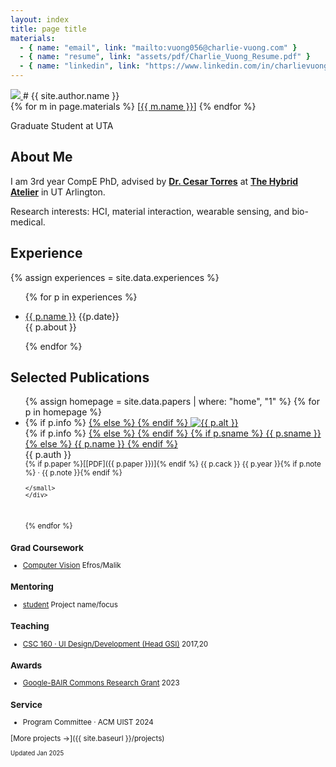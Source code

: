 ```yaml
---
layout: index
title: page title
materials:
  - { name: "email", link: "mailto:vuong056@charlie-vuong.com" }
  - { name: "resume", link: "assets/pdf/Charlie_Vuong_Resume.pdf" }
  - { name: "linkedin", link: "https://www.linkedin.com/in/charlievuong056/" }
---
```


[bair-grant]: https://bcommons.berkeley.edu/
[c160]: https://www2.eecs.berkeley.edu/Courses/CS160/

<div markdown="1" class="left-column">
<a href="{{ site.baseurl }}/">
<img id="prof" src="{{ site.baseurl }}/assets/img/charlievuong.webp">
</a>
# {{ site.author.name }}

<div class="materials">
  {% for m in page.materials %}
  <span> [<a rel="noopener noreferrer" target="_blank" href="{{ m.link }}">{{ m.name }}</a>] </span>
  {% endfor %}
</div>

Graduate Student at UTA

<!-- <img style="max-width: 25px;" src="assets/img/apple-logo.png"> -->

</div><!-- end left -->

<div markdown="1" class="right-column">

<!-- ```
Please see this website source code at:
```

[`https://github.com/jeremywrnr/template-portfolio`](https://github.com/jeremywrnr/template-portfolio) -->

## About Me

I am 3rd year CompE PhD, advised by <strong><a href="http://cearto.com/" target="_blank" class="highlight-link">Dr. Cesar Torres</a></strong> at <strong><a href="https://hybridatelier.uta.edu/" target="_blank" class="highlight-link">The Hybrid Atelier</a></strong> in UT Arlington.


Research interests: HCI, material interaction, wearable sensing, and bio-medical.

## Experience

{% assign experiences = site.data.experiences %}

<ul>

{% for p in experiences %}

<li>
    <a href="{{ p.link }}">{{ p.name }}</a>
    <ra>{{p.date}}</ra>
    <br/>
    <span class="gray">{{ p.about }}</span>
</li>

{% endfor %}

</ul>

## Selected Publications

<ul class="v-margin image-list">
{% assign homepage = site.data.papers | where: "home", "1" %}
{% for p in homepage %}

<li>
    {% if p.info %}
    <a class="image" href="{{ p.info }}">
    {% else %}
    <a class="image" href="{{ p.paper }}">
    {% endif %}
    <img src="assets/img/{{ p.image }}" alt="{{ p.alt }}"/>
    </a>
    <div class="details">
    {% if p.info %}
    <a href="{{ p.info }}">
    {% else %}
    <a href="{{ p.paper }}">
    {% endif %}
    {% if p.sname %}
    {{ p.sname }}
    {% else %}
    {{ p.name }}
    {% endif %}
    </a>
    <br/>
    <span class="p-auth">{{ p.auth }}</span>
    <br/>
    <small class="materials" markdown="1">
    {% if p.paper %}<span>[[PDF]({{ p.paper }})]</span>{% endif %}
    <span>{{ p.cack }} {{ p.year }}{% if p.note %} · {{ p.note }}{% endif %}</span>

    </small>
    </div>

</li>
<br/>

{% endfor %}

</ul>

### Grad Coursework

- [Computer Vision](https://cs280-berkeley.github.io/) <ra>Efros/Malik</ra>

### Mentoring

- [student](https://www.linkedin.com/) <ra class="skill">Project name/focus</ra>

### Teaching

- [CSC 160 · UI Design/Development (Head GSI)][c160] <ra>2017,20</ra>

### Awards

- [Google-BAIR Commons Research Grant][bair-grant] <ra>2023</ra>

### Service

- Program Committee · ACM UIST <ra class="skill">2024</ra>

[More projects →]({{ site.baseurl }}/projects)

<small>Updated Jan 2025</small>

</div><!-- end right -->

